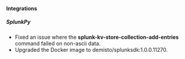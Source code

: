 
#### Integrations
##### SplunkPy
- Fixed an issue where the **splunk-kv-store-collection-add-entries** command failed on non-ascii data.
- Upgraded the Docker image to demisto/splunksdk:1.0.0.11270.
